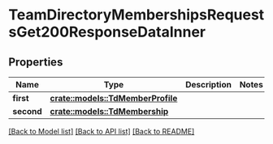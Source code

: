 # TeamDirectoryMembershipsRequestsGet200ResponseDataInner

## Properties

Name | Type | Description | Notes
------------ | ------------- | ------------- | -------------
**first** | [**crate::models::TdMemberProfile**](TD_MemberProfile.md) |  | 
**second** | [**crate::models::TdMembership**](TD_Membership.md) |  | 

[[Back to Model list]](../README.md#documentation-for-models) [[Back to API list]](../README.md#documentation-for-api-endpoints) [[Back to README]](../README.md)


